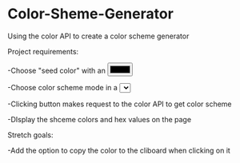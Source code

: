 # Color-Sheme-Generator
Using the color API to create a color scheme generator

Project requirements:

-Choose "seed color" with an <input type="color"/>

-Choose color scheme mode in a <select> box

-Clicking button makes request to the color API to get color scheme

-DIsplay the shceme colors and hex values on the page

Stretch goals:

-Add the option to copy the color to the cliboard when clicking on it
